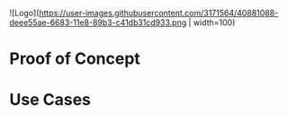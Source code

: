 ![Logo](https://user-images.githubusercontent.com/3171564/40881088-deee55ae-6683-11e8-89b3-c41db31cd933.png | width=100)
# Proof of Concept

# Use Cases
